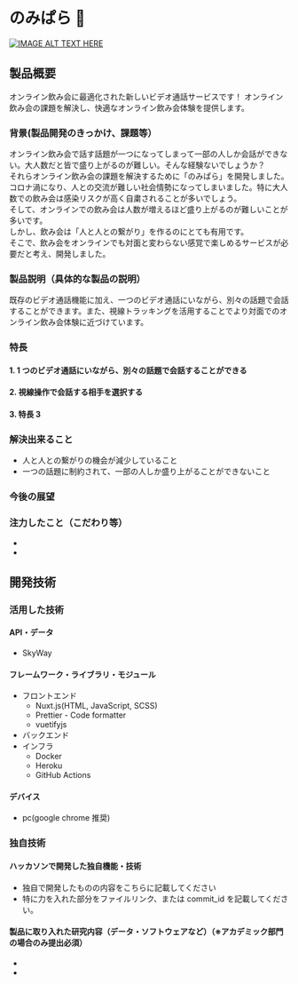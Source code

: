 # のみぱら 🍺

[![IMAGE ALT TEXT HERE](https://jphacks.com/wp-content/uploads/2022/08/JPHACKS2022_ogp.jpg)](https://www.youtube.com/watch?v=LUPQFB4QyVo)

## 製品概要

オンライン飲み会に最適化された新しいビデオ通話サービスです！
オンライン飲み会の課題を解決し、快適なオンライン飲み会体験を提供します。

### 背景(製品開発のきっかけ、課題等）

オンライン飲み会で話す話題が一つになってしまって一部の人しか会話ができない。大人数だと皆で盛り上がるのが難しい。そんな経験ないでしょうか？  
それらオンライン飲み会の課題を解決するために「のみぱら」を開発しました。  
コロナ渦になり、人との交流が難しい社会情勢になってしまいました。特に大人数での飲み会は感染リスクが高く自粛されることが多いでしょう。  
そして、オンラインでの飲み会は人数が増えるほど盛り上がるのが難しいことが多いです。  
しかし、飲み会は「人と人との繋がり」を作るのにとても有用です。  
そこで、飲み会をオンラインでも対面と変わらない感覚で楽しめるサービスが必要だと考え、開発しました。

### 製品説明（具体的な製品の説明）

既存のビデオ通話機能に加え、一つのビデオ通話にいながら、別々の話題で会話することができます。また、視線トラッキングを活用することでより対面でのオンライン飲み会体験に近づけています。

### 特長

#### 1. 1 つのビデオ通話にいながら、別々の話題で会話することができる

#### 2. 視線操作で会話する相手を選択する

#### 3. 特長 3

### 解決出来ること

- 人と人との繋がりの機会が減少していること
- 一つの話題に制約されて、一部の人しか盛り上がることができないこと

### 今後の展望

### 注力したこと（こだわり等）

-
-

## 開発技術

### 活用した技術

#### API・データ

- SkyWay

#### フレームワーク・ライブラリ・モジュール

- フロントエンド
  - Nuxt.js(HTML, JavaScript, SCSS)
  - Prettier - Code formatter
  - vuetifyjs
- バックエンド
- インフラ
  - Docker
  - Heroku
  - GitHub Actions

#### デバイス

- pc(google chrome 推奨)

### 独自技術

#### ハッカソンで開発した独自機能・技術

- 独自で開発したものの内容をこちらに記載してください
- 特に力を入れた部分をファイルリンク、または commit_id を記載してください。

#### 製品に取り入れた研究内容（データ・ソフトウェアなど）（※アカデミック部門の場合のみ提出必須）

-
-
